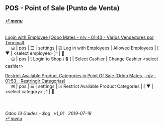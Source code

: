 ## POS - Point of Sale (Punto de Venta)
#### [_&#x23CE; menu_](https://github.com/oldyguy/odoo13-guides/blob/master/README.md)<br><br>


[Login with Employee (Odoo Mates - n/v - 01:40 - Varios Vendedores por Terminal)](https://youtu.be/Nmafl3gA8aI)<br>
&nbsp;&nbsp;&nbsp;&nbsp; &#x229E; | pos | &#x2630; | settings | &#x2611; Log in with Employees | Allowed Employees | \[ &#x25BC; | \<select employee\> ]&#x207F; | &#x1f4be;<br>
&nbsp;&nbsp;&nbsp;&nbsp; &#x229E; | pos | \[ Login to Shop / &#x1f512; \] | Select Cashier | Change Cashier \<select cashier\>

[Restrict Available Product Categories in Point Of Sale (Odoo Mates - n/v - 01:53 - Restringir Categorías)](youtu.be/EO-j2h2AUw4)<br>
&nbsp;&nbsp;&nbsp;&nbsp; &#x229E; | pos | &#x2630; | settings | &#x2611; Restrict Available Product Categories | \[ &#x25BC; | \<select category\> \]&#x207F; | &#x1f4be;
	
###### <br><br>Odoo 13 Guides - $og &nbsp; v1_01 &nbsp; 2019-07-18<br>[_&#x23CE; menu_](https://github.com/oldyguy/odoo13-guides/blob/master/README.md)<br><br>
